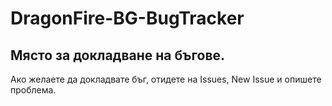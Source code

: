 # DragonFire-BG-BugTracker
## Място за докладване на бъгове.
Ако желаете да докладвате бъг, отидете на Issues, New Issue и опишете проблема.

